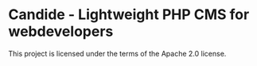 # Candide - Lightweight PHP CMS for webdevelopers

This project is licensed under the terms of the Apache 2.0 license.